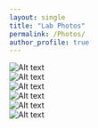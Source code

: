 ```yaml
---
layout: single
title: "Lab Photos"
permalink: /Photos/
author_profile: true
---
```


<div class="gallery">
  <div class="gallery-item"><img src="/images/Lab_Photos/20241030_174452.png" alt="Alt text"></div>
  <div class="gallery-item"><img src="/images/Lab_Photos/20241030_175049.png" alt="Alt text"></div>
  <div class="gallery-item"><img src="/images/Lab_Photos/20241105_090109.png" alt="Alt text"></div>
  <div class="gallery-item"><img src="/images/Lab_Photos/20241031_085727.png" alt="Alt text"></div>
  <div class="gallery-item"><img src="/images/Lab_Photos/20241105_082538.png" alt="Alt text"></div>
  <div class="gallery-item"><img src="/images/Lab_Photos/20240830_200721.png" alt="Alt text"></div>
</div>
